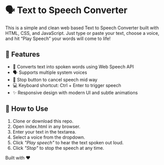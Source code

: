 # 🗣 Text to Speech Converter

This is a simple and clean web based Text to Speech Converter built with HTML, CSS, and JavaScript. Just type or paste your text, choose a voice, and hit “Play Speech” your words will come to life!

## 🚀 Features
- 🎤 Converts text into spoken words using Web Speech API
- 🗣 Supports multiple system voices
- 🛑 Stop button to cancel speech mid way
- 💻 Keyboard shortcut: Ctrl + Enter to trigger speech
- ✨ Responsive design with modern UI and subtle animations


## 🧾 How to Use

1. Clone or download this repo.
2. Open index.html in any browser.
3. Enter your text in the textarea.
4. Select a voice from the dropdown.
5. Click *"Play speech"* to hear the text spoken out loud.
6. Click *"Stop"* to stop the speech at any time.

Built with ❤ 
